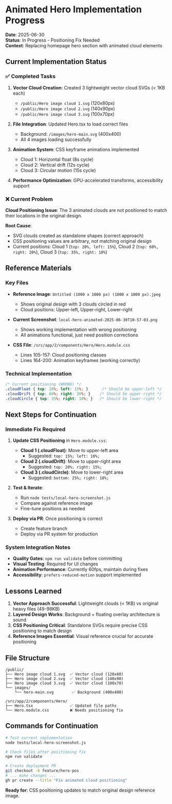 # Animated Hero Implementation Progress

**Date**: 2025-06-30  
**Status**: In Progress - Positioning Fix Needed  
**Context**: Replacing homepage hero section with animated cloud elements

## Current Implementation Status

### ✅ Completed Tasks
1. **Vector Cloud Creation**: Created 3 lightweight vector cloud SVGs (< 1KB each)
   - `/public/Hero image cloud 1.svg` (120x80px)
   - `/public/Hero image cloud 2.svg` (140x90px) 
   - `/public/Hero image cloud 3.svg` (100x70px)

2. **File Integration**: Updated Hero.tsx to load correct files
   - Background: `/images/hero-main.svg` (400x400)
   - All 4 images loading successfully

3. **Animation System**: CSS keyframe animations implemented
   - Cloud 1: Horizontal float (8s cycle)
   - Cloud 2: Vertical drift (12s cycle)
   - Cloud 3: Circular motion (15s cycle)

4. **Performance Optimization**: GPU-accelerated transforms, accessibility support

### ❌ Current Problem
**Cloud Positioning Issue**: The 3 animated clouds are not positioned to match their locations in the original design.

**Root Cause**: 
- SVG clouds created as standalone shapes (correct approach)
- CSS positioning values are arbitrary, not matching original design
- Current positions: Cloud 1 (`top: 20%, left: 15%`), Cloud 2 (`top: 60%, right: 20%`), Cloud 3 (`top: 35%, right: 10%`)

## Reference Materials

### Key Files
- **Reference Image**: `Untitled (1000 x 1000 px) (1000 x 1000 px).jpeg`
  - Shows original design with 3 clouds circled in red
  - Cloud positions: Upper-left, Upper-right, Lower-right

- **Current Screenshot**: `local-hero-animated-2025-06-30T10-57-03.png`
  - Shows working implementation with wrong positioning
  - All animations functional, just need position corrections

- **CSS File**: `/src/app/2/components/Hero/Hero.module.css`
  - Lines 105-157: Cloud positioning classes
  - Lines 164-200: Animation keyframes (working correctly)

### Technical Implementation
```css
/* Current positioning (WRONG) */
.cloudFloat { top: 20%; left: 15%; }      /* Should be upper-left */
.cloudDrift { top: 60%; right: 20%; }    /* Should be upper-right */
.cloudCircle { top: 35%; right: 10%; }   /* Should be lower-right */
```

## Next Steps for Continuation

### Immediate Fix Required
1. **Update CSS Positioning** in `Hero.module.css`:
   - **Cloud 1 (.cloudFloat)**: Move to upper-left area
     - Suggested: `top: 15%; left: 10%;`
   - **Cloud 2 (.cloudDrift)**: Move to upper-right area  
     - Suggested: `top: 20%; right: 15%;`
   - **Cloud 3 (.cloudCircle)**: Move to lower-right area
     - Suggested: `bottom: 25%; right: 10%;`

2. **Test & Iterate**: 
   - Run `node tests/local-hero-screenshot.js`
   - Compare against reference image
   - Fine-tune positions as needed

3. **Deploy via PR**: Once positioning is correct
   - Create feature branch
   - Deploy via PR system for production

### System Integration Notes
- **Quality Gates**: `npm run validate` before committing
- **Visual Testing**: Required for UI changes
- **Animation Performance**: Currently 60fps, maintain during fixes
- **Accessibility**: `prefers-reduced-motion` support implemented

## Lessons Learned
1. **Vector Approach Successful**: Lightweight clouds (< 1KB) vs original heavy files (49-98KB)
2. **Layered Design Works**: Background + floating overlay architecture is sound
3. **CSS Positioning Critical**: Standalone SVGs require precise CSS positioning to match design
4. **Reference Images Essential**: Visual reference crucial for accurate positioning

## File Structure
```
/public/
├── Hero image cloud 1.svg  ✅ Vector cloud (120x80)
├── Hero image cloud 2.svg  ✅ Vector cloud (140x90)  
├── Hero image cloud 3.svg  ✅ Vector cloud (100x70)
└── images/
    └── hero-main.svg        ✅ Background (400x400)

/src/app/2/components/Hero/
├── Hero.tsx                ✅ Updated file paths
└── Hero.module.css         ❌ Needs positioning fix
```

## Commands for Continuation
```bash
# Test current implementation
node tests/local-hero-screenshot.js

# Check files after positioning fix
npm run validate

# Create deployment PR  
git checkout -b feature/hero-pos
# ... make changes ...
gh pr create --title "Fix animated cloud positioning"
```

**Ready for**: CSS positioning updates to match original design reference image.